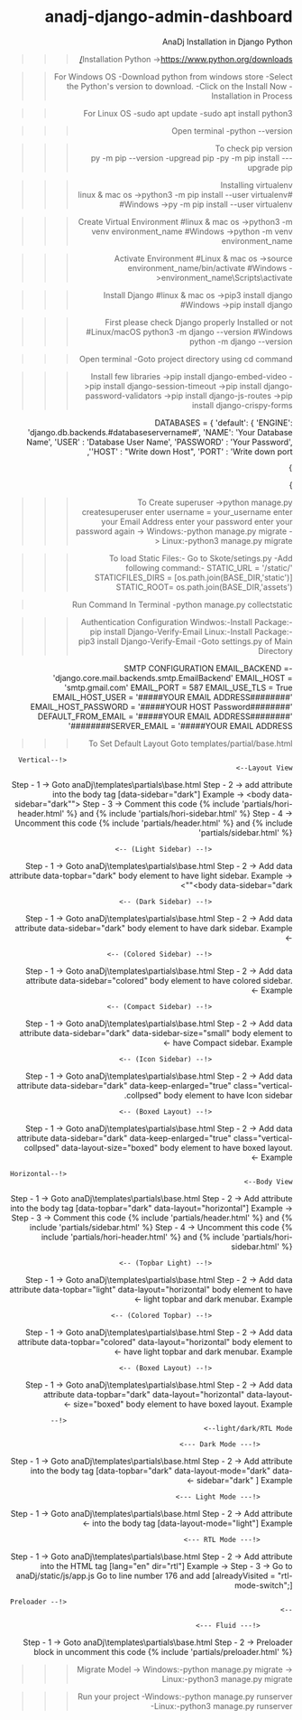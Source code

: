 # anadj-django-admin-dashboard

AnaDj Installation in Django Python

>>>Installation Python
 ->https://www.python.org/downloads/

>>For Windows OS 
 -Download python from windows store
 -Select the Python's version to download.
 -Click on the Install Now
 -Installation in Process

>>For Linux OS
 -sudo apt update
 -sudo apt install python3
	
>>>Open terminal
 -python --version
 
>>>To check pip version  
  -py -m pip --version
  -upgread pip 
  -py -m pip install --upgrade pip

>>>Installing virtualenv	
  #linux & mac os
   ->python3 -m pip install --user virtualenv
  #Windows
  ->py -m pip install --user virtualenv


>>>Create Virtual Environment
  #linux & mac os
  ->python3 -m venv environment_name
  #Windows
  ->python -m venv environment_name

>>>Activate Environment
  #Linux & mac os
  ->source environment_name/bin/activate
  #Windows
  ->environment_name\Scripts\activate
 
>>>Install Django
 #linux & mac os
 ->pip3 install django
 #Windows
 ->pip install django
 
>>>First please check Django properly Installed or not
 #Linux/macOS
 python3 -m django --version
 #Windows
 python  -m django --version

>>>Open terminal 
 -Goto project directory using cd command
 

>>>Install few libraries
->pip install django-embed-video
->pip install django-session-timeout
->pip install django-password-validators
->pip install django-js-routes
->pip install django-crispy-forms

DATABASES = {
    'default': {
        'ENGINE': 'django.db.backends.#databaseservername#',
        'NAME': 'Your Database Name',
        'USER' : 'Database User Name',
        'PASSWORD' : 'Your Password',
        'HOST' : "Write down Host",
        'PORT' : 'Write down port',
                
    }
}
>>>To Create superuser 
->python manage.py createsuperuser
	enter username = your_username
	enter your Email Address
	enter your password
	enter your password again 
-> Windows:-python manage.py migrate
-> Linux:-python3 manage.py migrate

>>>To load Static Files:-
>Go to Skote/setings.py
-Add following command:-
STATIC_URL = '/static/'
STATICFILES_DIRS = [os.path.join(BASE_DIR,'static')]
STATIC_ROOT= os.path.join(BASE_DIR,'assets')

>Run Command In Terminal
-python manage.py collectstatic

>>>Authentication Configuration
Windwos:-Install Package:-pip install Django-Verify-Email
Linux:-Install Package:-pip3 install Django-Verify-Email
-Goto settings.py of Main Directory

-SMTP CONFIGURATION
	EMAIL_BACKEND = 'django.core.mail.backends.smtp.EmailBackend'
	EMAIL_HOST = 'smtp.gmail.com'
	EMAIL_PORT = 587
	EMAIL_USE_TLS = True
	EMAIL_HOST_USER = '#####YOUR EMAIL ADDRESS########'
	EMAIL_HOST_PASSWORD = '#####YOUR HOST Password########'
	DEFAULT_FROM_EMAIL = '#####YOUR EMAIL ADDRESS########'
	SERVER_EMAIL = '#####YOUR EMAIL ADDRESS########'
	 
     
>>>To Set Default Layout
 >Goto templates/partial/base.html
 
<!--=================================================================================================================================================-->
                                                            <!--Vertical Layout View-->
<!--=================================================================================================================================================-->
Step - 1 -> Goto anaDj\templates\partials\base.html
Step - 2 -> add attribute into the body tag [data-sidebar="dark"]
		Example -> <body data-sidebar="dark"">
Step - 3 -> Comment this code {% include 'partials/hori-header.html' %} and {% include 'partials/hori-sidebar.html' %}
Step - 4 -> Uncomment this code {% include 'partials/header.html' %} and {% include 'partials/sidebar.html' %}

						<!-- (Light Sidebar) -->
Step - 1 -> Goto anaDj\templates\partials\base.html
Step - 2 -> Add data attribute data-topbar="dark" body element to have light sidebar.
            Example -> <body data-sidebar="dark"">

						<!-- (Dark Sidebar) -->
Step - 1 -> Goto anaDj\templates\partials\base.html
Step - 2 -> Add data attribute data-sidebar="dark" body element to have dark sidebar.
            Example -> <body data-sidebar="dark">

						<!-- (Colored Sidebar) -->
Step - 1 -> Goto anaDj\templates\partials\base.html
Step - 2 -> Add data attribute data-sidebar="colored" body element to have colored sidebar.
            Example -> <body data-sidebar="colored">

						<!-- (Compact Sidebar) -->
Step - 1 -> Goto anaDj\templates\partials\base.html
Step - 2 -> Add data attribute data-sidebar="dark" data-sidebar-size="small" body element to have Compact sidebar.
            Example -> <body data-sidebar="dark" data-sidebar-size="small">

						<!-- (Icon Sidebar) -->
Step - 1 -> Goto anaDj\templates\partials\base.html
Step - 2 -> Add data attribute data-sidebar="dark" data-keep-enlarged="true" class="vertical-collpsed" body element to have Icon sidebar.


						<!-- (Boxed Layout) -->
Step - 1 -> Goto anaDj\templates\partials\base.html
Step - 2 -> Add data attribute  data-sidebar="dark" data-keep-enlarged="true" class="vertical-collpsed" data-layout-size="boxed"  body element to have boxed layout.
            Example -> <body data-sidebar="dark" data-keep-enlarged="true" class="vertical-collpsed" data-layout-size="boxed">

<!--=================================================================================================================================================-->


<!--=================================================================================================================================================-->
                                                            <!--Horizontal Body View-->
<!--=================================================================================================================================================-->
Step - 1 -> Goto anaDj\templates\partials\base.html
Step - 2 -> Add attribute into the body tag [data-topbar="dark" data-layout="horizontal"]
		Example -> <body data-topbar="dark" data-layout="horizontal">
Step - 3 -> Comment this code {% include 'partials/header.html' %} and {% include 'partials/sidebar.html' %}
Step - 4 -> Uncomment this code {% include 'partials/hori-header.html' %} and {% include 'partials/hori-sidebar.html' %}

						<!-- (Topbar Light) -->
Step - 1 -> Goto anaDj\templates\partials\base.html
Step - 2 -> Add data attribute data-topbar="light" data-layout="horizontal"  body element to have light topbar and dark menubar.
            Example -> <body data-topbar="light" data-layout="horizontal">

						<!-- (Colored Topbar) -->
Step - 1 -> Goto anaDj\templates\partials\base.html
Step - 2 -> Add data attribute data-topbar="colored" data-layout="horizontal"  body element to have light topbar and dark menubar.
            Example -> <body data-topbar="colored" data-layout="horizontal">

						<!-- (Boxed Layout) -->
Step - 1 -> Goto anaDj\templates\partials\base.html
Step - 2 -> Add data attribute  data-topbar="dark" data-layout="horizontal" data-layout-size="boxed"  body element to have boxed layout.
            Example -> <body data-topbar="dark" data-layout="horizontal" data-layout-size="boxed">

<!--=================================================================================================================================================-->


<!--=================================================================================================================================================-->
                                                            <!--light/dark/RTL Mode-->
<!--=================================================================================================================================================-->
			<!--- Dark Mode --->
Step - 1 -> Goto anaDj\templates\partials\base.html
Step - 2 -> Add attribute into the body tag [data-topbar="dark" data-layout-mode="dark" data-sidebar="dark" ] 
		Example -> <body data-topbar="dark" data-layout-mode="dark" data-sidebar="dark">

			<!--- Light Mode --->
Step - 1 -> Goto anaDj\templates\partials\base.html
Step - 2 -> Add attribute into the body tag [data-layout-mode="light"] 
		Example -> <body data-layout-mode="light" >

			<!--- RTL Mode --->
Step - 1 -> Goto anaDj\templates\partials\base.html
Step - 2 -> Add attribute into the HTML tag [lang="en" dir="rtl"] 
		Example -> <html lang="en" dir="rtl" >
Step - 3 -> Go to anaDj/static/js/app.js
            Go to line number 176 and add [alreadyVisited = "rtl-mode-switch";]

<!--=================================================================================================================================================-->


<!--=================================================================================================================================================-->
                                                            <!-- Preloader -->
<!--=================================================================================================================================================-->
			<!--- Fluid --->
Step - 1 -> Goto anaDj\templates\partials\base.html
Step - 2 -> Preloader block in uncomment this code {% include 'partials/preloader.html' %} 
<!--=================================================================================================================================================-->


>>> Migrate Model 
-> Windows:-python manage.py migrate
-> Linux:-python3 manage.py migrate

>>>Run your project
-Windows:-python manage.py runserver
-Linux:-python3 manage.py runserver
